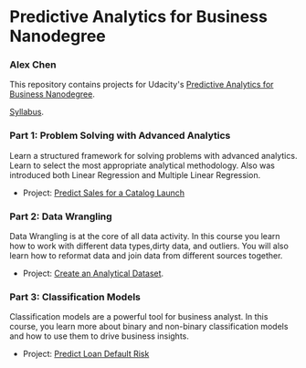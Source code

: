 # Predictive Analytics for Business Nanodegree

### Alex Chen

This repository contains projects for Udacity's [Predictive Analytics for Business Nanodegree](https://www.udacity.com/course/predictive-analytics-for-business-nanodegree--nd008).

[Syllabus](https://s3-us-west-2.amazonaws.com/udacity-printer/production/syllabus/syllabus-nd008-br-default-en-us.pdf).


### Part 1: Problem Solving with Advanced Analytics

Learn a structured framework for solving problems with advanced analytics. Learn to select the most appropriate analytical methodology. Also was introduced both Linear Regression and Multiple Linear Regression.

- Project: [Predict Sales for a Catalog Launch]()

### Part 2: Data Wrangling
Data Wrangling is at the core of all data activity. In this course you learn how to work with different data types,dirty data, and outliers. You will also learn how to reformat data and join data from different sources together.

- Project: [Create an Analytical Dataset]().

### Part 3: Classification Models
Classification models are a powerful tool for business analyst. In this course, you learn more about binary and non-binary classification models and how to use them to drive business insights.

- Project: [Predict Loan Default Risk]()

